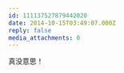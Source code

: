 ```yaml
---
id: 111137527879442020
date: 2014-10-15T03:49:07.000Z
reply: false
media_attachments: 0
---
```


真没意思！

